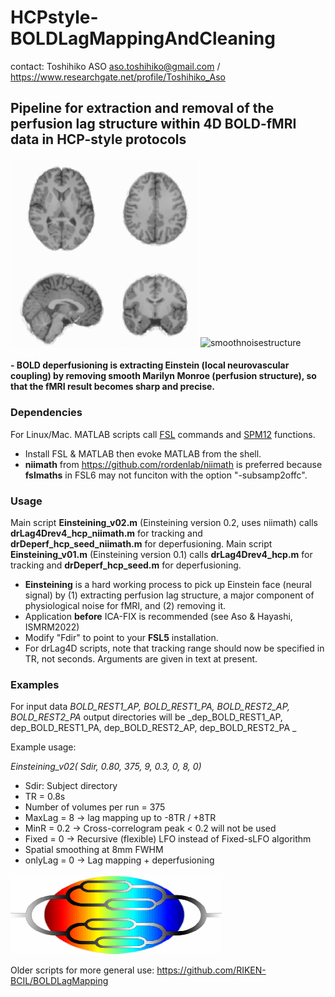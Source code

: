 # HCPstyle-BOLDLagMappingAndCleaning

contact: Toshihiko ASO aso.toshihiko@gmail.com / https://www.researchgate.net/profile/Toshihiko_Aso

## **Pipeline for extraction and removal of the perfusion lag structure within 4D BOLD-fMRI data in HCP-style protocols**

![lagmap_anim](https://github.com/RIKEN-BCIL/BOLDLagMapping/blob/master/lagmap_anim.gif)
![smoothnoisestructure](https://upload.wikimedia.org/wikipedia/commons/thumb/9/9c/Hybrid_image_decomposition.jpg/256px-Hybrid_image_decomposition.jpg)

#### - BOLD deperfusioning is extracting Einstein (local neurovascular coupling) by removing smooth Marilyn Monroe (perfusion structure), so that the fMRI result becomes sharp and precise.

### Dependencies
For Linux/Mac. MATLAB scripts call [FSL][] commands and [SPM12] functions. 
- Install FSL & MATLAB then evoke MATLAB from the shell.
- **niimath** from https://github.com/rordenlab/niimath is preferred because **fslmaths** in FSL6 may not funciton with the option "-subsamp2offc".

[FSL]: https://fsl.fmrib.ox.ac.uk/fsl/fslwiki "FSL"
[SPM12]: https://www.fil.ion.ucl.ac.uk/spm/software/spm12/

### Usage

Main script **Einsteining_v02.m** (Einsteining version 0.2, uses niimath) calls **drLag4Drev4_hcp_niimath.m** for tracking and **drDeperf_hcp_seed_niimath.m** for deperfusioning.
Main script **Einsteining_v01.m** (Einsteining version 0.1) calls **drLag4Drev4_hcp.m** for tracking and **drDeperf_hcp_seed.m** for deperfusioning.


- **Einsteining** is a hard working process to pick up Einstein face (neural signal) by (1) extracting perfusion lag structure, a major component of physiological noise for fMRI, and (2) removing it. 
- Application **before** ICA-FIX is recommended (see Aso & Hayashi, ISMRM2022)
- Modify "Fdir" to point to your **FSL5** installation.
- For drLag4D scripts, note that tracking range should now be specified in TR, not seconds. Arguments are given in text at present.

### Examples

 For input data _BOLD_REST1_AP, BOLD_REST1_PA, BOLD_REST2_AP, BOLD_REST2_PA_ 
 output directories will be _dep_BOLD_REST1_AP, dep_BOLD_REST1_PA, dep_BOLD_REST2_AP, dep_BOLD_REST2_PA _

 Example usage:
 
 _Einsteining_v02( Sdir, 0.80, 375, 9, 0.3, 0, 8, 0)_

- Sdir: Subject directory
- TR = 0.8s
- Number of volumes per run = 375
- MaxLag = 8 -> lag mapping up to -8TR / +8TR
- MinR = 0.2 -> Cross-correlogram peak < 0.2 will not be used
- Fixed = 0  -> Recursive (flexible) LFO instead of Fixed-sLFO algorithm
- Spatial smoothing at 8mm FWHM
- onlyLag = 0 -> Lag mapping + deperfusioning
 

![sLFO_anim](https://github.com/RIKEN-BCIL/BOLDLagMapping/blob/master/Lag_model_anim100.gif)

Older scripts for more general use:
https://github.com/RIKEN-BCIL/BOLDLagMapping
